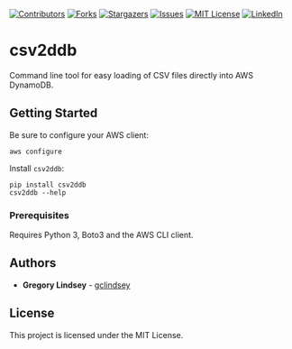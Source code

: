[![Contributors][contributors-shield]][contributors-url]
[![Forks][forks-shield]][forks-url]
[![Stargazers][stars-shield]][stars-url]
[![Issues][issues-shield]][issues-url]
[![MIT License][license-shield]][license-url]
[![LinkedIn][linkedin-shield]][linkedin-url]

# csv2ddb

Command line tool for easy loading of CSV files directly into AWS DynamoDB.

## Getting Started

Be sure to configure your AWS client:
```
aws configure
```
Install `csv2ddb`:

```
pip install csv2ddb
csv2ddb --help
```

### Prerequisites

Requires Python 3, Boto3 and the AWS CLI client.

## Authors

* **Gregory Lindsey** - [gclindsey](https://github.com/gclindsey)

## License

This project is licensed under the MIT License.

[contributors-shield]: https://img.shields.io/github/contributors/gclindsey/csv2ddb.svg?style=flat-square
[contributors-url]: https://github.com/gclindsey/csv2ddb/graphs/contributors
[forks-shield]: https://img.shields.io/github/forks/gclindsey/csv2ddb.svg?style=flat-square
[forks-url]: https://github.com/gclindsey/csv2ddb/network/members
[stars-shield]: https://img.shields.io/github/stars/gclindsey/csv2ddb.svg?style=flat-square
[stars-url]: https://github.com/gclindsey/csv2ddb/stargazers
[issues-shield]: https://img.shields.io/github/issues/gclindsey/csv2ddb.svg?style=flat-square
[issues-url]: https://github.com/gclindsey/csv2ddb/issues
[license-shield]: https://img.shields.io/github/license/gclindsey/csv2ddb.svg?style=flat-square
[license-url]: https://github.com/gclindsey/csv2ddb/blob/master/LICENSE.txt
[linkedin-shield]: https://img.shields.io/badge/-LinkedIn-black.svg?style=flat-square&logo=linkedin&colorB=555
[linkedin-url]: https://linkedin.com/in/gregory-lindsey/
[product-screenshot]: images/screenshot.png